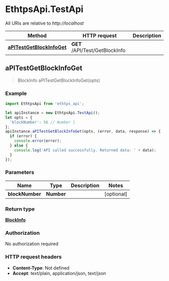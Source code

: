 # EthtpsApi.TestApi

All URIs are relative to *http://localhost*

Method | HTTP request | Description
------------- | ------------- | -------------
[**aPITestGetBlockInfoGet**](TestApi.md#aPITestGetBlockInfoGet) | **GET** /API/Test/GetBlockInfo | 



## aPITestGetBlockInfoGet

> BlockInfo aPITestGetBlockInfoGet(opts)



### Example

```javascript
import EthtpsApi from 'ethtps_api';

let apiInstance = new EthtpsApi.TestApi();
let opts = {
  'blockNumber': 56 // Number | 
};
apiInstance.aPITestGetBlockInfoGet(opts, (error, data, response) => {
  if (error) {
    console.error(error);
  } else {
    console.log('API called successfully. Returned data: ' + data);
  }
});
```

### Parameters


Name | Type | Description  | Notes
------------- | ------------- | ------------- | -------------
 **blockNumber** | **Number**|  | [optional] 

### Return type

[**BlockInfo**](BlockInfo.md)

### Authorization

No authorization required

### HTTP request headers

- **Content-Type**: Not defined
- **Accept**: text/plain, application/json, text/json

